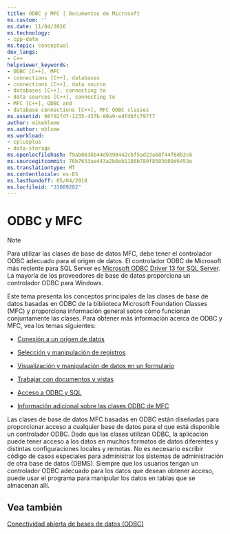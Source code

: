 ```yaml
---
title: ODBC y MFC | Documentos de Microsoft
ms.custom: ''
ms.date: 11/04/2016
ms.technology:
- cpp-data
ms.topic: conceptual
dev_langs:
- C++
helpviewer_keywords:
- ODBC [C++], MFC
- connections [C++], databases
- connections [C++], data source
- databases [C++], connecting to
- data sources [C++], connecting to
- MFC [C++], ODBC and
- database connections [C++], MFC ODBC classes
ms.assetid: 98f02fd7-1235-437b-89a9-edfd0fc797f7
author: mikeblome
ms.author: mblome
ms.workload:
- cplusplus
- data-storage
ms.openlocfilehash: f9ab063bb44d9390442cbf5ad23a60f44f60b3c6
ms.sourcegitcommit: 76b7653ae443a2b8eb1186b789f8503609d6453e
ms.translationtype: MT
ms.contentlocale: es-ES
ms.lasthandoff: 05/04/2018
ms.locfileid: "33089202"
---
```

# <a name="odbc-and-mfc"></a>ODBC y MFC
> [!NOTE]
>  Para utilizar las clases de base de datos MFC, debe tener el controlador ODBC adecuado para el origen de datos. El controlador ODBC de Microsoft más reciente para SQL Server es [Microsoft ODBC Driver 13 for SQL Server](https://www.microsoft.com/en-us/download/details.aspx?id=50420). La mayoría de los proveedores de base de datos proporciona un controlador ODBC para Windows. 
  
 Este tema presenta los conceptos principales de las clases de base de datos basadas en ODBC de la biblioteca Microsoft Foundation Classes (MFC) y proporciona información general sobre cómo funcionan conjuntamente las clases. Para obtener más información acerca de ODBC y MFC, vea los temas siguientes:  
  
-   [Conexión a un origen de datos](connecting-to-a-data-source.md)  
  
-   [Selección y manipulación de registros](selecting-and-manipulating-records.md)  
  
-   [Visualización y manipulación de datos en un formulario](displaying-and-manipulating-data-in-a-form.md)  
  
-   [Trabajar con documentos y vistas](working-with-documents-and-views.md)  
  
-   [Acceso a ODBC y SQL](access-to-odbc-and-sql.md)  
  
-   [Información adicional sobre las clases ODBC de MFC](further-reading-about-the-mfc-odbc-classes.md)  
  
 Las clases de base de datos MFC basadas en ODBC están diseñadas para proporcionar acceso a cualquier base de datos para el que está disponible un controlador ODBC. Dado que las clases utilizan ODBC, la aplicación puede tener acceso a los datos en muchos formatos de datos diferentes y distintas configuraciones locales y remotas. No es necesario escribir código de casos especiales para administrar los sistemas de administración de otra base de datos (DBMS). Siempre que los usuarios tengan un controlador ODBC adecuado para los datos que desean obtener acceso, puede usar el programa para manipular los datos en tablas que se almacenan allí.  
  
## <a name="see-also"></a>Vea también  
 [Conectividad abierta de bases de datos (ODBC)](open-database-connectivity-odbc.md)